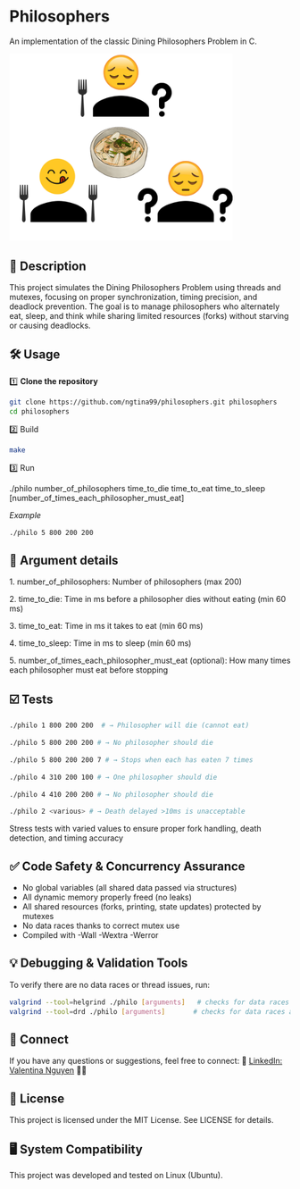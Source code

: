 # Philosophers

An implementation of the classic Dining Philosophers Problem in C.

<img src="philosophers.png" width="400">

## 📝 Description

This project simulates the Dining Philosophers Problem using threads and mutexes, focusing on proper synchronization, timing precision, and deadlock prevention. The goal is to manage philosophers who alternately eat, sleep, and think while sharing limited resources (forks) without starving or causing deadlocks.

## 🛠️ Usage

1️⃣ **Clone the repository**

```bash
git clone https://github.com/ngtina99/philosophers.git philosophers
cd philosophers
```

2️⃣ Build

```bash
make
```

3️⃣ Run

./philo number_of_philosophers time_to_die time_to_eat time_to_sleep [number_of_times_each_philosopher_must_eat]

*Example*
```bash
./philo 5 800 200 200
```

## 🔎 Argument details

1️. number_of_philosophers: Number of philosophers (max 200)

2️. time_to_die: Time in ms before a philosopher dies without eating (min 60 ms)

3️. time_to_eat: Time in ms it takes to eat (min 60 ms)

4️. time_to_sleep: Time in ms to sleep (min 60 ms)

5️. number_of_times_each_philosopher_must_eat (optional): How many times each philosopher must eat before stopping

## ☑️ Tests
```bash
./philo 1 800 200 200  # → Philosopher will die (cannot eat)
```
```bash
./philo 5 800 200 200 # → No philosopher should die
```
```bash
./philo 5 800 200 200 7 # → Stops when each has eaten 7 times
```
```bash
./philo 4 310 200 100 # → One philosopher should die
```
```bash
./philo 4 410 200 200 # → No philosopher should die
```
```bash
./philo 2 <various> # → Death delayed >10ms is unacceptable
```
Stress tests with varied values to ensure proper fork handling, death detection, and timing accuracy

## ✅ Code Safety & Concurrency Assurance

- No global variables (all shared data passed via structures)
- All dynamic memory properly freed (no leaks)
- All shared resources (forks, printing, state updates) protected by mutexes
- No data races thanks to correct mutex use
- Compiled with -Wall -Wextra -Werror

## 💡 Debugging & Validation Tools

To verify there are no data races or thread issues, run:
```bash
valgrind --tool=helgrind ./philo [arguments]   # checks for data races between threads
valgrind --tool=drd ./philo [arguments]       # checks for data races and thread errors
```

## 💼 Connect
If you have any questions or suggestions, feel free to connect:
🔗 [LinkedIn: Valentina Nguyen](https://www.linkedin.com/in/valentina-nguyen-t/) 🙋‍♀️

## 📜 License
This project is licensed under the MIT License. See LICENSE for details.

## 🖥️ System Compatibility
This project was developed and tested on Linux (Ubuntu).
